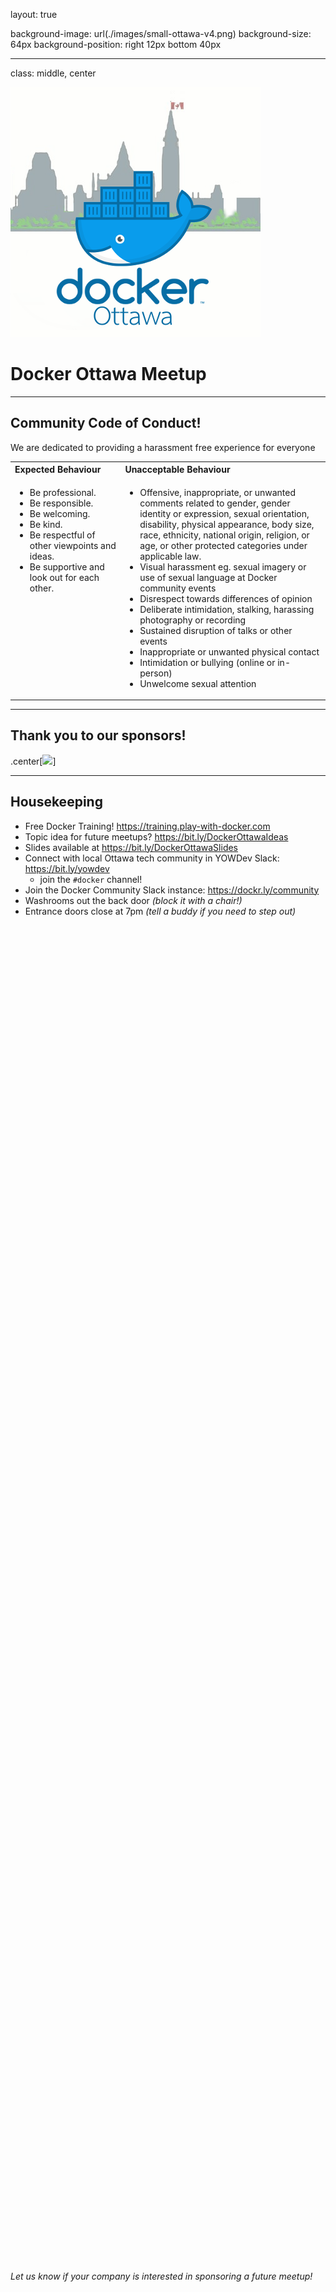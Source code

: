 layout: true

background-image: url(./images/small-ottawa-v4.png)
background-size: 64px
background-position: right 12px bottom 40px

---
class: middle, center

![](./images/small-ottawa-v4.png)

# Docker Ottawa Meetup

---

## Community Code of Conduct!

We are dedicated to providing a harassment free experience for everyone

<table>
<tbody>
<tr><th style="text-align: left">Expected Behaviour</th><th style="text-align: left">Unacceptable Behaviour</th></tr>
<tr>
<td style="text-align: left; vertical-align: top">
<ul>
<li>Be professional.</li>
<li>Be responsible.</li>
<li>Be welcoming.</li>
<li>Be kind.</li>
<li>Be respectful of other viewpoints and ideas.</li>
<li>Be supportive and look out for each other.</li>
</ul>
</td>
<td style="text-align: left; vertical-align: top; width: 65%">
<ul>
<li>Offensive, inappropriate, or unwanted comments related to gender, gender identity or expression, sexual orientation, disability, physical appearance, body size, race, ethnicity, national origin, religion, or age, or other protected categories under applicable law.</li>
<li>Visual harassment eg. sexual imagery or use of sexual language at Docker community events</li>
<li>Disrespect towards differences of opinion</li>
<li>Deliberate intimidation, stalking, harassing photography or recording</li>
<li>Sustained disruption of talks or other events</li>
<li>Inappropriate or unwanted physical contact</li>
<li>Intimidation or bullying (online or in-person)</li>
<li>Unwelcome sexual attention</li>
</ul>
</td>
</tr>
</tbody>
</table>

---

## Thank you to our sponsors!

.center[<img src="https://qlikid.qlik.com/files/QlikLogo.png" style="width: 40%; position: relative">]

<span style="position: fixed; bottom: 7.5%">_Let us know if your company is interested in sponsoring a future meetup!_</span>

---

## Housekeeping

- Free Docker Training! https://training.play-with-docker.com
- Topic idea for future meetups? https://bit.ly/DockerOttawaIdeas
- Slides available at https://bit.ly/DockerOttawaSlides
- Connect with local Ottawa tech community in YOWDev Slack: https://bit.ly/yowdev
  - join the `#docker` channel!
- Join the Docker Community Slack instance: https://dockr.ly/community
- Washrooms out the back door _(block it with a chair!)_
- Entrance doors close at 7pm _(tell a buddy if you need to step out)_
